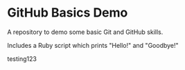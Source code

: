 # GitHub Basics Demo

A repository to demo some basic Git and GitHub skills.

Includes a Ruby script which prints "Hello!" and "Goodbye!"

testing123
